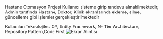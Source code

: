 Hastane Otomasyon Projesi
Kullanıcı sisteme girip randevu alınabilmektedir, Admin tarafında Hastane, Doktor,
Klinik ekranlarında ekleme, silme, güncelleme gibi işlemler gerçekleştirilmektedir 

Kullanılan Teknolojiler: C#, Entity Framework, N- Tier Architecture, Repository Pattern,Code First
![Ekran Alıntısı](https://github.com/ozgulgorgel/HastaneOtomasyonu/assets/46666989/c6139a9e-02ae-47bf-9bbb-ca5b28b6a8f3)


